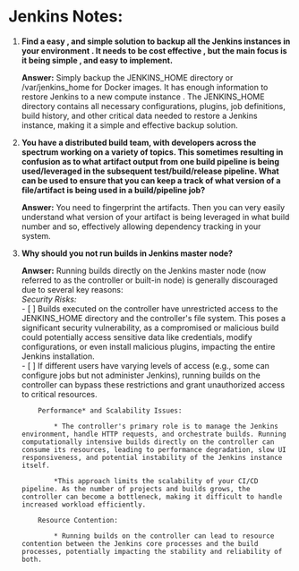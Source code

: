Jenkins Notes:
================

1.  **Find a easy , and simple solution to backup all the Jenkins instances in your environment . It needs to be cost effective , but the main focus is it being simple , and easy to implement.**

    **Answer:**
        Simply backup the JENKINS_HOME directory or /var/jenkins_home for Docker images. It has enough information to restore Jenkins to a new compute instance .
        The JENKINS_HOME directory contains all necessary configurations, plugins, job definitions, build history, and other critical data needed to restore a Jenkins instance, making it a simple and effective backup solution.

2.  **You have a distributed build team, with developers across the spectrum working on a variety of topics. This sometimes resulting in confusion as to what artifact output from one build pipeline is being used/leveraged in the subsequent test/build/release pipeline. What can be used to ensure that you can keep a track of what version of a file/artifact is being used in a build/pipeline job?**

    **Answer:**
        You need to fingerprint the artifacts. Then you can very easily understand what version of your artifact is being leveraged in what build number and so, effectively allowing dependency tracking in your system.

3.  **Why should you not run builds in Jenkins master node?**

    **Anwser:**
        Running builds directly on the Jenkins master node (now referred to as the controller or built-in node) is generally discouraged due to several key reasons:\
            *Security Risks:*\
             - [ ] Builds executed on the controller have unrestricted access to the JENKINS_HOME directory and the controller's file system. This poses a significant security vulnerability, as a compromised or malicious build could potentially access sensitive data like credentials, modify configurations, or even install malicious plugins, impacting the entire Jenkins installation.               
             - [ ] If different users have varying levels of access (e.g., some can configure jobs but not administer Jenkins), running builds on the controller can bypass these restrictions and grant unauthorized access to critical resources.

            Performance* and Scalability Issues:
                
                * The controller's primary role is to manage the Jenkins environment, handle HTTP requests, and orchestrate builds. Running computationally intensive builds directly on the controller can consume its resources, leading to performance degradation, slow UI responsiveness, and potential instability of the Jenkins instance itself.
                
                *This approach limits the scalability of your CI/CD pipeline. As the number of projects and builds grows, the controller can become a bottleneck, making it difficult to handle increased workload efficiently.
            
            Resource Contention:
                
                * Running builds on the controller can lead to resource contention between the Jenkins core processes and the build processes, potentially impacting the stability and reliability of both.